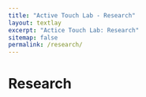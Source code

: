 ```yaml
---
title: "Active Touch Lab - Research"
layout: textlay
excerpt: "Actice Touch Lab: Research"
sitemap: false
permalink: /research/
---
```


# Research
